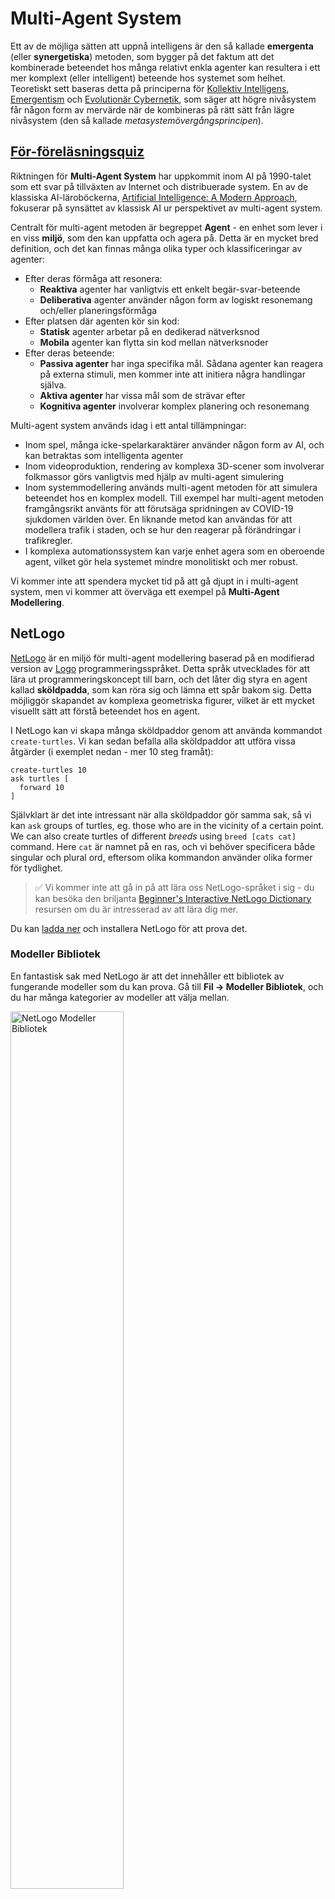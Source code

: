 # Multi-Agent System

Ett av de möjliga sätten att uppnå intelligens är den så kallade **emergenta** (eller **synergetiska**) metoden, som bygger på det faktum att det kombinerade beteendet hos många relativt enkla agenter kan resultera i ett mer komplext (eller intelligent) beteende hos systemet som helhet. Teoretiskt sett baseras detta på principerna för [Kollektiv Intelligens](https://en.wikipedia.org/wiki/Collective_intelligence), [Emergentism](https://en.wikipedia.org/wiki/Global_brain) och [Evolutionär Cybernetik](https://en.wikipedia.org/wiki/Global_brain), som säger att högre nivåsystem får någon form av mervärde när de kombineras på rätt sätt från lägre nivåsystem (den så kallade *metasystemövergångsprincipen*).

## [För-föreläsningsquiz](https://red-field-0a6ddfd03.1.azurestaticapps.net/quiz/123)

Riktningen för **Multi-Agent System** har uppkommit inom AI på 1990-talet som ett svar på tillväxten av Internet och distribuerade system. En av de klassiska AI-läroböckerna, [Artificial Intelligence: A Modern Approach](https://en.wikipedia.org/wiki/Artificial_Intelligence:_A_Modern_Approach), fokuserar på synsättet av klassisk AI ur perspektivet av multi-agent system.

Centralt för multi-agent metoden är begreppet **Agent** - en enhet som lever i en viss **miljö**, som den kan uppfatta och agera på. Detta är en mycket bred definition, och det kan finnas många olika typer och klassificeringar av agenter:

* Efter deras förmåga att resonera:
   - **Reaktiva** agenter har vanligtvis ett enkelt begär-svar-beteende
   - **Deliberativa** agenter använder någon form av logiskt resonemang och/eller planeringsförmåga
* Efter platsen där agenten kör sin kod:
   - **Statisk** agenter arbetar på en dedikerad nätverksnod
   - **Mobila** agenter kan flytta sin kod mellan nätverksnoder
* Efter deras beteende:
   - **Passiva agenter** har inga specifika mål. Sådana agenter kan reagera på externa stimuli, men kommer inte att initiera några handlingar själva.
   - **Aktiva agenter** har vissa mål som de strävar efter
   - **Kognitiva agenter** involverar komplex planering och resonemang

Multi-agent system används idag i ett antal tillämpningar:

* Inom spel, många icke-spelarkaraktärer använder någon form av AI, och kan betraktas som intelligenta agenter
* Inom videoproduktion, rendering av komplexa 3D-scener som involverar folkmassor görs vanligtvis med hjälp av multi-agent simulering
* Inom systemmodellering används multi-agent metoden för att simulera beteendet hos en komplex modell. Till exempel har multi-agent metoden framgångsrikt använts för att förutsäga spridningen av COVID-19 sjukdomen världen över. En liknande metod kan användas för att modellera trafik i staden, och se hur den reagerar på förändringar i trafikregler.
* I komplexa automationssystem kan varje enhet agera som en oberoende agent, vilket gör hela systemet mindre monolitiskt och mer robust.

Vi kommer inte att spendera mycket tid på att gå djupt in i multi-agent system, men vi kommer att överväga ett exempel på **Multi-Agent Modellering**.

## NetLogo

[NetLogo](https://ccl.northwestern.edu/netlogo/) är en miljö för multi-agent modellering baserad på en modifierad version av [Logo](https://en.wikipedia.org/wiki/Logo_(programming_language)) programmeringsspråket. Detta språk utvecklades för att lära ut programmeringskoncept till barn, och det låter dig styra en agent kallad **sköldpadda**, som kan röra sig och lämna ett spår bakom sig. Detta möjliggör skapandet av komplexa geometriska figurer, vilket är ett mycket visuellt sätt att förstå beteendet hos en agent.

I NetLogo kan vi skapa många sköldpaddor genom att använda kommandot `create-turtles`. Vi kan sedan befalla alla sköldpaddor att utföra vissa åtgärder (i exemplet nedan - mer 10 steg framåt):

```
create-turtles 10
ask turtles [
  forward 10
]
```

Självklart är det inte intressant när alla sköldpaddor gör samma sak, så vi kan `ask` groups of turtles, eg. those who are in the vicinity of a certain point. We can also create turtles of different *breeds* using `breed [cats cat]` command. Here `cat` är namnet på en ras, och vi behöver specificera både singular och plural ord, eftersom olika kommandon använder olika former för tydlighet.

> ✅ Vi kommer inte att gå in på att lära oss NetLogo-språket i sig - du kan besöka den briljanta [Beginner's Interactive NetLogo Dictionary](https://ccl.northwestern.edu/netlogo/bind/) resursen om du är intresserad av att lära dig mer.

Du kan [ladda ner](https://ccl.northwestern.edu/netlogo/download.shtml) och installera NetLogo för att prova det.

### Modeller Bibliotek

En fantastisk sak med NetLogo är att det innehåller ett bibliotek av fungerande modeller som du kan prova. Gå till **Fil → Modeller Bibliotek**, och du har många kategorier av modeller att välja mellan.

<img alt="NetLogo Modeller Bibliotek" src="images/NetLogo-ModelLib.png" width="60%"/>

> En skärmdump av modeller biblioteket av Dmitry Soshnikov

Du kan öppna en av modellerna, till exempel **Biologi → Flocking**.

### Huvudprinciper

Efter att ha öppnat modellen tas du till huvudskärmen för NetLogo. Här är en exempelmodell som beskriver populationen av vargar och får, givet ändliga resurser (gräs).

![NetLogo Huvudskärm](../../../../../translated_images/NetLogo-Main.32653711ec1a01b3cab22ec0b148e64193d0b979b055285bef329d5e3d6958c5.sw.png)

> Skärmdump av Dmitry Soshnikov

På den här skärmen kan du se:

* **Gränssnittet** som innehåller:
  - Huvudfältet, där alla agenter lever
  - Olika kontroller: knappar, reglage, etc.
  - Grafer som du kan använda för att visa parametrar för simuleringen
* **Kod** fliken som innehåller redigeraren, där du kan skriva NetLogo-program

I de flesta fall skulle gränssnittet ha en **Setup**-knapp, som initierar simuleringstillståndet, och en **Go**-knapp som startar körningen. Dessa hanteras av motsvarande hanterare i koden som ser ut så här:

```
to go [
...
]
```

NetLogos värld består av följande objekt:

* **Agenter** (sköldpaddor) som kan röra sig över fältet och göra något. Du kommanderar agenter genom att använda `ask turtles [...]` syntax, and the code in brackets is executed by all agents in *turtle mode*.
* **Patches** are square areas of the field, on which agents live. You can refer to all agents on the same patch, or you can change patch colors and some other properties. You can also `ask patches` för att göra något.
* **Observer** är en unik agent som kontrollerar världen. Alla knapphanterare utförs i *observatörsläge*.

> ✅ Skönheten med en multi-agent miljö är att koden som körs i sköldpaddsläge eller i patchläge utförs samtidigt av alla agenter parallellt. Således, genom att skriva lite kod och programmera beteendet hos enskilda agenter, kan du skapa ett komplext beteende för simuleringssystemet som helhet.

### Flocking

Som ett exempel på multi-agent beteende, låt oss överväga **[Flocking](https://en.wikipedia.org/wiki/Flocking_(behavior))**. Flocking är ett komplext mönster som är mycket likt hur fågelflockar flyger. När man ser dem flyga kan man tänka att de följer någon slags kollektiv algoritm, eller att de besitter någon form av *kollektiv intelligens*. Men detta komplexa beteende uppstår när varje individuell agent (i detta fall, en *fågel*) endast observerar några andra agenter på kort avstånd från sig, och följer tre enkla regler:

* **Justering** - den styr mot den genomsnittliga riktningen av grannagenter
* **Kohesion** - den försöker styra mot den genomsnittliga positionen av grannar (*långdistansattraktion*)
* **Separation** - när den kommer för nära andra fåglar, försöker den röra sig bort (*kortdistansrepulsion*)

Du kan köra flockningsexemplet och observera beteendet. Du kan också justera parametrar, såsom *grad av separation*, eller *synfältet*, som definierar hur långt varje fågel kan se. Observera att om du minskar synfältet till 0, blir alla fåglar blinda, och flockning stoppar. Om du minskar separationen till 0, samlas alla fåglar i en rak linje.

> ✅ Byt till **Kod** fliken och se var de tre reglerna för flockning (justering, kohesion och separation) implementeras i koden. Observera hur vi endast refererar till de agenter som är i sikte.

### Andra modeller att se

Det finns några fler intressanta modeller som du kan experimentera med:

* **Konst → Fyrverkerier** visar hur ett fyrverkeri kan betraktas som ett kollektivt beteende av individuella eldstrålar
* **Samhällsvetenskap → Trafik Grundläggande** och **Samhällsvetenskap → Trafik Rutnät** visar modellen för stads trafik i 1D och 2D-rutnät med eller utan trafikljus. Varje bil i simuleringen följer följande regler:
   - Om utrymmet framför den är tomt - accelerera (upp till en viss maxhastighet)
   - Om den ser ett hinder framför - bromsa (och du kan justera hur långt en förare kan se)
* **Samhällsvetenskap → Fest** visar hur människor grupperar sig under en cocktailfest. Du kan hitta kombinationen av parametrar som leder till den snabbaste ökningen av gruppens lycka.

Som du kan se från dessa exempel kan multi-agent simuleringar vara ett mycket användbart sätt att förstå beteendet hos ett komplext system bestående av individer som följer samma eller liknande logik. Det kan också användas för att styra virtuella agenter, såsom [NPCs](https://en.wikipedia.org/wiki/NPC) i datorspel, eller agenter i 3D-animerade världar.

## Deliberativa Agenter

Agenterna som beskrivs ovan är mycket enkla, reaktionära på förändringar i miljön med hjälp av någon slags algoritm. Som sådana är de **reaktiva agenter**. Men ibland kan agenter resonera och planera sina handlingar, i vilket fall de kallas **deliberativa**.

Ett typiskt exempel skulle vara en personlig agent som får en instruktion från en människa att boka en semesterresa. Anta att det finns många agenter som lever på internet, som kan hjälpa den. Den bör då kontakta andra agenter för att se vilka flyg som är tillgängliga, vad hotellpriserna är för olika datum, och försöka förhandla fram det bästa priset. När semesterplanen är klar och bekräftad av ägaren, kan den gå vidare med bokningen.

För att göra detta behöver agenterna **kommunicera**. För framgångsrik kommunikation behöver de:

* Några **standard språk för att utbyta kunskap**, såsom [Knowledge Interchange Format](https://en.wikipedia.org/wiki/Knowledge_Interchange_Format) (KIF) och [Knowledge Query and Manipulation Language](https://en.wikipedia.org/wiki/Knowledge_Query_and_Manipulation_Language) (KQML). Dessa språk är utformade baserat på [Speech Act theory](https://en.wikipedia.org/wiki/Speech_act).
* Dessa språk bör också inkludera några **protokoll för förhandlingar**, baserat på olika **auktionstyper**.
* En **gemensam ontologi** att använda, så att de hänvisar till samma begrepp och känner till deras semantik
* Ett sätt att **upptäcka** vad olika agenter kan göra, också baserat på någon form av ontologi

Deliberativa agenter är mycket mer komplexa än reaktiva, eftersom de inte bara reagerar på förändringar i miljön, utan också bör kunna *initiera* handlingar. En av de föreslagna arkitekturerna för deliberativa agenter är den så kallade Belief-Desire-Intention (BDI) agenten:

* **Tro** bildar en uppsättning kunskap om agentens miljö. Det kan struktureras som en kunskapsbas eller uppsättning regler som en agent kan tillämpa på en specifik situation i miljön.
* **Önskningar** definierar vad en agent vill göra, dvs. dess mål. Till exempel, målet för den personliga assistentagenten ovan är att boka en resa, och målet för en hotellagent är att maximera vinsten.
* **Avsikter** är specifika handlingar som en agent planerar att uppnå sina mål. Handlingar förändrar vanligtvis miljön och orsakar kommunikation med andra agenter.

Det finns några plattformar tillgängliga för att bygga multi-agent system, såsom [JADE](https://jade.tilab.com/). [Denna artikel](https://arxiv.org/ftp/arxiv/papers/2007/2007.08961.pdf) innehåller en översikt över multi-agent plattformar, tillsammans med en kort historia om multi-agent system och deras olika användningsscenarier.

## Slutsats

Multi-Agent system kan ta mycket olika former och användas i många olika tillämpningar. 
De tenderar alla att fokusera på det enklare beteendet hos en individuell agent och uppnå ett mer komplext beteende hos hela systemet på grund av **synergetisk effekt**.

## 🚀 Utmaning

Ta denna lektion till verkligheten och försök att konceptualisera ett multi-agent system som kan lösa ett problem. Vad skulle ett multi-agent system behöva göra för att optimera en skolbussrutt? Hur skulle det kunna fungera i ett bageri?

## [Efter-föreläsningsquiz](https://red-field-0a6ddfd03.1.azurestaticapps.net/quiz/223)

## Granskning & Självstudie

Granska användningen av denna typ av system inom industrin. Välj ett område som tillverkning eller videospelindustrin och upptäck hur multi-agent system kan användas för att lösa unika problem.

## [NetLogo Uppgift](assignment.md)

**Ansvarsfriskrivning**:  
Detta dokument har översatts med hjälp av maskinbaserade AI-översättningstjänster. Även om vi strävar efter noggrannhet, var medveten om att automatiska översättningar kan innehålla fel eller brister. Det ursprungliga dokumentet på sitt modersmål bör betraktas som den auktoritativa källan. För kritisk information rekommenderas professionell mänsklig översättning. Vi ansvarar inte för några missförstånd eller feltolkningar som uppstår från användningen av denna översättning.